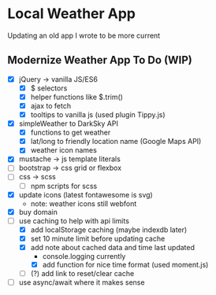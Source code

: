 # Local Weather App

Updating an old app I wrote to be more current

## Modernize Weather App To Do (WIP)

- [x] jQuery -> vanilla JS/ES6
  - [x] $ selectors
  - [x] helper functions like $.trim()
  - [x] ajax to fetch
  - [x] tooltips to vanilla js (used plugin Tippy.js)
- [x] simpleWeather to DarkSky API
  - [x] functions to get weather
  - [x] lat/long to friendly location name (Google Maps API)
  - [x] weather icon names
- [x] mustache -> js template literals
- [ ] bootstrap -> css grid or flexbox
- [ ] css -> scss
  - [ ] npm scripts for scss
- [x] update icons (latest fontawesome is svg)
  - note: weather icons still webfont
- [x] buy domain
- [ ] use caching to help with api limits
  - [x] add localStorage caching (maybe indexdb later)
  - [x] set 10 minute limit before updating cache
  - [x] add note about cached data and time last updated
    - console.logging currently
    - [x] add function for nice time format (used moment.js)
  - [ ] (?) add link to reset/clear cache
- [ ] use async/await where it makes sense